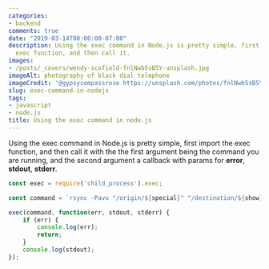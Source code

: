 ```yaml
---
categories:
- backend
comments: true
date: "2019-03-14T00:00:00-07:00"
description: Using the exec command in Node.js is pretty simple, first import the
  exec function, and then call it.
images: 
- /posts/_covers/wendy-scofield-fnlNwb5sB5Y-unsplash.jpg
imageAlt: photography of black dial telephone
imageCredit: '@gypsycompassrose https://unsplash.com/photos/fnlNwb5sB5Y'
slug: exec-command-in-nodejs
tags:
- javascript
- node.js
title: Using the exec command in node.js
---
```


Using the exec command in Node.js is pretty simple, first import the exec function, and then call it with the the first argument being the command you are running, and the second argument a callback with params for **error**, **stdout**, **stderr**.

```javascript
const exec = require('child_process').exec;

const command = `rsync -Pavu "/origin/${special}" "/destination/${show}/"`;

exec(command, function(err, stdout, stderr) {
    if (err) {
        console.log(err);
        return;
    }
    console.log(stdout);
});
```

